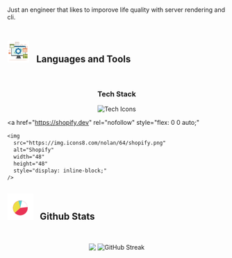 

<br>

Just an engineer that likes to imporove life quality with server rendering and cli.
<br> <br>

## <picture> <img src = "./public/tools.gif?raw=true" width = 50px style="margin-right: 12px;"> </picture> Languages and Tools

<br>
<h3 style="text-align: center;">Tech Stack</h3>

<p 
  style="
    display: flex;
    justify-content: center;
    align-items: center;
    flex-wrap: wrap;
    gap: 12px;
    margin: 0 auto;
    max-width: 100%;
  "
>
  <a 
    href="https://skillicons.dev" 
    rel="nofollow" 
    style="flex: 1 1 auto; text-align: center;"
  >
    <img 
      src="https://skillicons.dev/icons?i=remix,js,ts,go,docker,postgres,vim&perline=8"
      alt="Tech Icons"
      style="max-width: 100%; height: auto; display: inline-block;"
    />
  </a>

  <a 
    href="https://shopify.dev" 
    rel="nofollow" 
    style="flex: 0 0 auto;"
  >
    <img 
      src="https://img.icons8.com/nolan/64/shopify.png" 
      alt="Shopify" 
      width="48" 
      height="48" 
      style="display: inline-block;"
    />
  </a>
</p>


## <picture> <img src = "./public/stats.gif?raw=true" width = 60px style="margin-right: 10px;"> </picture> Github Stats

<br>

<p align="center">

  <img src="https://github-readme-stats.vercel.app/api/top-langs/?username=JoNelson98&theme=transparent&hide_border=true&include_all_commits=true&count_private=true&layout=compact" align="center" />
  <img src="https://streak-stats.demolab.com?user=JoNelson98&theme=transparent&hide_border=true" alt="GitHub Streak" align="center" />
</p>
